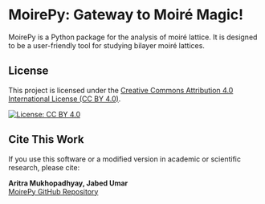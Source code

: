 # MoirePy: Gateway to Moiré Magic!

MoirePy is a Python package for the analysis of moiré lattice. It is designed to be a user-friendly tool for studying bilayer moiré lattices.


<!-- @jabed write here, the license should go at the bottom (I will write within this week)-->



## License

This project is licensed under the [Creative Commons Attribution 4.0 International License (CC BY 4.0)](https://creativecommons.org/licenses/by/4.0/).

[![License: CC BY 4.0](https://img.shields.io/badge/License-CC--BY--4.0-lightgrey.svg)](https://creativecommons.org/licenses/by/4.0/)


## Cite This Work

If you use this software or a modified version in academic or scientific research, please cite:

**Aritra Mukhopadhyay, Jabed Umar**  
[MoirePy GitHub Repository](https://github.com/your-username/your-repo-name)
